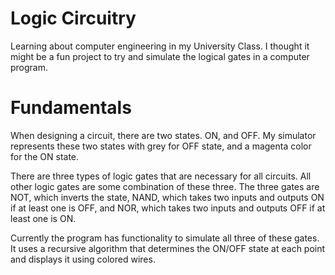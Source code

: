 # Logic Circuitry

Learning about computer engineering in my University Class. I thought
it might be a fun project to try and simulate the logical gates in a
computer program.

# Fundamentals
When designing a circuit, there are two states. ON, and OFF. My simulator
represents these two states with grey for OFF state, and a magenta color for the
ON state.

There are three types of logic gates that are necessary for all circuits. All other 
logic gates are some combination of these three. The three gates are NOT, which inverts
the state, NAND, which takes two inputs and outputs ON if at least one is OFF, and
NOR, which takes two inputs and outputs OFF if at least one is ON.

Currently the program has functionality to simulate all three of these gates.
It uses a recursive algorithm that determines the ON/OFF state at each point
and displays it using colored wires.

